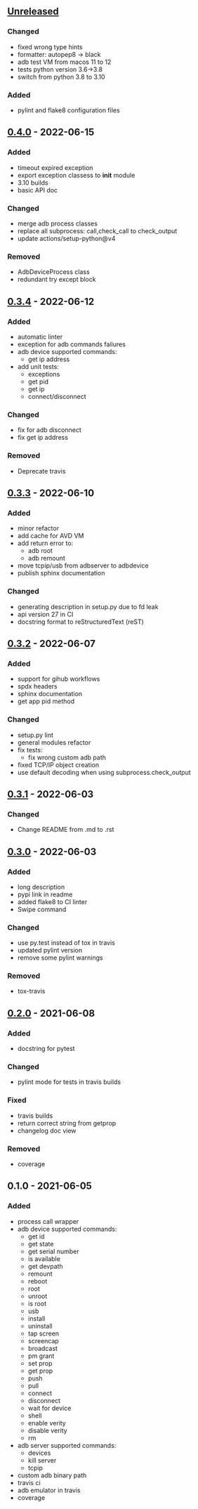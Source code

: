 [Unreleased](https://github.com/michalkielan/simple-adb/compare/0.4.0...HEAD)
-----------------------------------------------------------------------------

### Changed
- fixed wrong type hints
- formatter: autopep8 -> black
- adb test VM from macos 11 to 12
- tests python version 3.6->3.8
- switch from python 3.8 to 3.10

### Added
- pylint and flake8 configuration files

[0.4.0](https://github.com/michalkielan/simple-adb/compare/0.3.4...0.4.0) - 2022-06-15
--------------------------------------------------------------------------------------

### Added
- timeout expired exception
- export exception classess to __init__ module
- 3.10 builds
- basic API doc

### Changed
- merge adb process classes
- replace all subprocess: call,check_call to check_output
- update actions/setup-python@v4

### Removed
- AdbDeviceProcess class
- redundant try except block

[0.3.4](https://github.com/michalkielan/simple-adb/compare/0.3.3...0.3.4) - 2022-06-12
--------------------------------------------------------------------------------------

### Added
- automatic linter
- exception for adb commands failures
- adb device supported commands:
	- get ip address
- add unit tests:
  - exceptions
  - get pid
  - get ip
  - connect/disconnect

### Changed
- fix for adb disconnect
- fix get ip address

### Removed
- Deprecate travis

[0.3.3](https://github.com/michalkielan/simple-adb/compare/0.3.2...0.3.3) - 2022-06-10
--------------------------------------------------------------------------------------

### Added
- minor refactor
- add cache for AVD VM
- add return error to: 
  - adb root
  - adb remount
- move tcpip/usb from adbserver to adbdevice
- publish sphinx documentation

### Changed
- generating description in setup.py due to fd leak
- api version 27 in CI
- docstring format to reStructuredText (reST)

[0.3.2](https://github.com/michalkielan/simple-adb/compare/0.3.1...0.3.2) - 2022-06-07
--------------------------------------------------------------------------------------

### Added
- support for gihub workflows
- spdx headers
- sphinx documentation
- get app pid method

### Changed
- setup.py lint
- general modules refactor
- fix tests:
  - fix wrong custom adb path
- fixed TCP/IP object creation
- use default decoding when using subprocess.check_output


[0.3.1](https://github.com/michalkielan/simple-adb/compare/0.3.0...0.3.1) - 2022-06-03
--------------------------------------------------------------------------------------

### Changed
- Change README from .md to .rst

[0.3.0](https://github.com/michalkielan/simple-adb/compare/0.2.0...0.3.0) - 2022-06-03
--------------------------------------------------------------------------------------

### Added
- long description
- pypi link in readme
- added flake8 to CI linter
- Swipe command

### Changed
- use py.test instead of tox in travis
- updated pylint version
- remove some pylint warnings

### Removed
- tox-travis

[0.2.0](https://github.com/michalkielan/simple-adb/compare/0.1.0...0.2.0) - 2021-06-08
--------------------------------------------------------------------------------------

### Added
- docstring for pytest

### Changed
- pylint mode for tests in travis builds

### Fixed
- travis builds
- return correct string from getprop
- changelog doc view

### Removed
- coverage

0.1.0 - 2021-06-05
------------------

### Added

- process call wrapper
- adb device supported commands:
	- get id
  - get state
  - get serial number
  - is available
  - get devpath
  - remount
  - reboot
  - root
  - unroot
  - is root
  - usb
  - install
  - uninstall
  - tap screen
  - screencap
  - broadcast
  - pm grant
  - set prop
  - get prop
  - push
  - pull
  - connect
  - disconnect
  - wait for device
  - shell
  - enable verity
  - disable verity
  - rm
- adb server supported commands:
  - devices
  - kill server
  - tcpip
- custom adb binary path
- travis ci
- adb emulator in travis
- coverage
